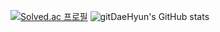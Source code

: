 [![Solved.ac
프로필](http://mazassumnida.wtf/api/v2/generate_badge?boj=wjseogus523)](https://solved.ac/wjseogus523) ![gitDaeHyun's GitHub stats](https://github-readme-stats.vercel.app/api?username=gitDaeHyun&show_icons=true&theme=radical)
